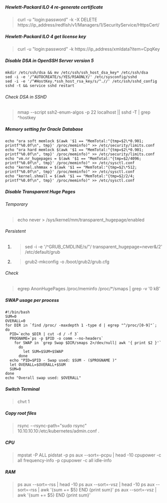##### Hewlett-Packard ILO 4 re-generate certificate
> curl -u "login:password" -k -X DELETE https://ip_address/redfish/v1/Managers/1/SecurityService/HttpsCert/

##### Hewlett-Packard ILO 4 get license key
> curl -u "login:password" -k https://ip_address/xmldata?item=CpqKey

##### Disable DSA in OpenSSH Server version 5
```
mkdir /etc/ssh/dsa && mv /etc/ssh/ssh_host_dsa_key* /etc/ssh/dsa
sed -i -e '/^AUTOCREATE/s/YES/RSAONLY/' /etc/sysconfig/sshd
sed -i -e '/^#HostKey.*ssh_host_rsa_key/s/^.//' /etc/ssh/sshd_config
sshd -t && service sshd restart
```
###### Check DSA in SSHD
> nmap --script ssh2-enum-algos -p 22 localhost || sshd -T | grep ^hostkey

##### Memory setting for Oracle Database
```
echo "ora soft memlock $(awk '$1 == "MemTotal:"{tmp=$2\*0.901; printf"%0.0f\n", tmp}' /proc/meminfo)" >> /etc/security/limits.conf  
echo "ora hard memlock $(awk '$1 == "MemTotal:"{tmp=$2\*0.901; printf"%0.0f\n", tmp}' /proc/meminfo)" >> /etc/security/limits.conf  
echo "vm.nr_hugepages = $(awk '$1 == "MemTotal:"{tmp=$2/4096; printf"%0.0f\n", tmp}' /proc/meminfo)" >> /etc/sysctl.conf  
echo "kernel.shmmax = $(awk '$1 == "MemTotal:"{tmp=$2\*512; printf"%0.0f\n", tmp}' /proc/meminfo)" >> /etc/sysctl.conf  
echo "kernel.shmall = $(awk '$1 == "MemTotal:"{tmp=$2/2/4; printf"%0.0f\n", tmp}' /proc/meminfo)" >> /etc/sysctl.conf
```

##### Disable Transparent Huge Pages
###### Temporary
> echo never > /sys/kernel/mm/transparent_hugepage/enabled
###### Persistent
1. > sed -i -e '/^GRUB_CMDLINE/s/"/ transparent_hugepage=never&/2' /etc/default/grub
2. > grub2-mkconfig -o /boot/grub2/grub.cfg
###### Check
> egrep AnonHugePages /proc/meminfo /proc/\*/smaps | grep -v '0 kB'

##### SWAP usage per process
```
#!/bin/bash
SUM=0
OVERALL=0
for DIR in `find /proc/ -maxdepth 1 -type d | egrep "^/proc/[0-9]"`; do
  PID=`echo $DIR | cut -d / -f 3`
  PROGNAME=`ps -p $PID -o comm --no-headers`
    for SWAP in `grep Swap $DIR/smaps 2>/dev/null| awk '{ print $2 }'`
      do
        let SUM=$SUM+$SWAP
      done
  echo "PID=$PID - Swap used: $SUM - ($PROGNAME )"
  let OVERALL=$OVERALL+$SUM
  SUM=0
done
echo "Overall swap used: $OVERALL"
```

##### Switch Terminal
> chvt 1

##### Copy root files
> rsync --rsync-path="sudo rsync" 10.10.10.10:/etc/kubernetes/admin.conf .

##### CPU
> mpstat -P ALL
> pidstat -p <pid>
> ps aux --sort=-pcpu | head -10
> cpupower -c all frequency-info -p
> cpupower -c all idle-info

##### RAM
> ps aux --sort=-rss | head -10
> ps aux --sort=-vsz | head -10
> ps aux --sort=-rss | awk '{sum += $5} END {print sum}'
> ps aux --sort=-vsz | awk '{sum += $5} END {print sum}'